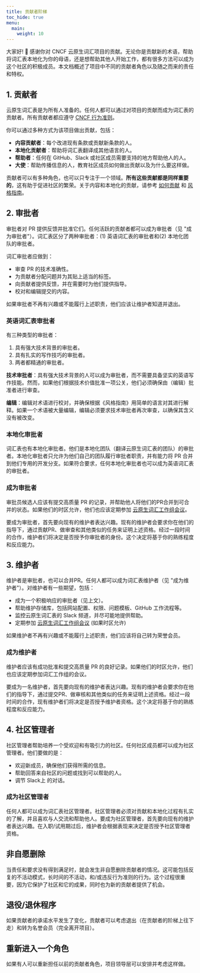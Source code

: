 ```yaml
---
title: 贡献者阶梯
toc_hide: true
menu:
  main:
    weight: 10
---
```


大家好! 👋 感谢你对 CNCF 云原生词汇项目的贡献。无论你是贡献新的术语，帮助将词汇表本地化为你的母语，还是想帮助其他人开始工作，都有很多方法可以成为这个社区的积极成员。本文档概述了项目中不同的贡献者角色以及随之而来的责任和特权。

## 1. 贡献者

云原生词汇表是为所有人准备的。任何人都可以通过对项目的贡献而成为词汇表的贡献者。所有贡献者都应遵守 [CNCF 行为准则](https://github.com/cncf/foundation/blob/main/code-of-conduct.md)。

你可以通过多种方式为该项目做出贡献，包括：

- **内容贡献者**：每个改进现有条款或贡献新条款的人。
- **本地化贡献者**：帮助将词汇表翻译成其他语言的人。
- **帮助者**：任何在 GitHub、Slack 或社区成员需要支持的地方帮助他人的人。
- **大使**：帮助传播信息的人，教育社区成员如何做出贡献以及为什么要这样做。

贡献者可以有多种角色，也可以只专注于一个领域。**所有这些贡献都是同样重要的**，这有助于促进社区的繁荣。关于内容和本地化的贡献，请参考 [如何贡献](/zh-cn/contribute/) 和 [风格指南](/zh-cn/style-guide/)。

## 2. 审批者

审批者对 PR 提供反馈并批准它们。任何活跃的贡献者都可以成为审批者（见 "成为审批者"）。词汇表区分了两种审批者：(1) 英语词汇表的审批者和(2) 本地化团队的审批者。

词汇审批者应做到：

- 审查 PR 的技术准确性。
- 为贡献者分配问题并为其贴上适当的标签。
- 向贡献者提供反馈，并在需要时为他们提供指导。
- 校对和编辑提交的内容。 

如果审批者不再有兴趣或不能履行上述职责，他们应该让维护者知道并退出。

### 英语词汇表审批者

有三种类型的审批者：

1) 具有强大技术背景的审批者。
2) 具有扎实的写作技巧的审批者。
3) 两者都精通的审批者。

**技术审批者**：具有强大技术背景的人可以成为审批者，而不需要具备坚实的英语写作技能。然而，如果他们根据技术价值批准一项公关，他们必须确保由（编辑）批准者进行审查。

**编辑**：编辑对术语进行校对，并确保根据《风格指南》用简单的语言对其进行解释。如果一个术语被大量编辑，编辑必须要求技术审批者再次审查，以确保其含义没有被改变。

### 本地化审批者

词汇表也有本地化审批者。他们是本地化团队（翻译云原生词汇表的团队）的审批者。本地化审批者只允许为他们自己的团队履行审批者职责，并有能力将 PR 合并到他们专用的开发分支。如果符合要求，任何本地化审批者也可以成为英语词汇表的审批者。

### 成为审批者

审批员候选人应该有提交高质量 PR 的记录，并帮助他人将他们的PR合并到可合并的状态。如果他们的时区允许，他们也应该定期参加 [云原生词汇工作组会议](https://www.cncf.io/calendar/)。

要成为审批者，首先要向现有的维护者表达兴趣。现有的维护者会要求你在他们的指导下，通过贡献PR、做审查和其他类似的任务来证明上述资格。经过一段时间的合作，维护者们将决定是否授予你审批者的身份。这个决定将基于你的熟练程度和反应能力。

## 3. 维护者

维护者是审批者，也可以合并PR。任何人都可以成为词汇表维护者（见 "成为维护者"）。对维护者有一些期望，包括：

- 成为一个积极响应的审批者（见上文）。
- 帮助维护存储库，包括网站配置、权限、问题模板、GitHub 工作流程等。
- 监控云原生词汇表的 Slack 频道，并尽可能地提供帮助。
- 定期参加 [云原生词汇工作组会议](https://www.cncf.io/calendar/) (如果时区允许)

如果维护者不再有兴趣或不能履行上述职责，他们应该将自己转为荣誉会员。 

### 成为维护者

维护者应该有成功批准和提交高质量 PR 的良好记录。如果他们的时区允许，他们也应该定期参加词汇工作组的会议。

要成为一名维护者，首先要向现有的维护者表达兴趣。现有的维护者会要求你在他们的指导下，通过提交PR、做审核和其他类似的任务来证明上述资格。经过一段时间的合作，现有维护者们将决定是否授予维护者资格。这个决定将基于你的熟练程度和反应能力。 

## 4. 社区管理者

社区管理者帮助培养一个受欢迎和有吸引力的社区。任何社区成员都可以成为社区管理者。他们要做的是：

- 欢迎新成员，确保他们获得所需的信息。
- 帮助回答来自社区的问题或找到可以帮助的人。
- 调节 Slack上 的对话。

### 成为社区管理者

任何人都可以成为词汇表社区管理者。社区管理者必须对贡献和本地化过程有扎实的了解，并且喜欢与人交流和帮助他人。要成为社区管理者，首先要向现有的维护者表达兴趣。在入职/试用期过后，维护者会根据表现来决定是否授予社区管理者资格。

## 非自愿删除

当责任和要求没有得到满足时，就会发生非自愿删除贡献者的情况。这可能包括反复的不活动模式，长时间的不活动，和/或违反行为准则的行为。这个过程很重要，因为它保护了社区和它的成果，同时也为新的贡献者提供了机会。

## 退役/退休程序

如果贡献者的承诺水平发生了变化，贡献者可以考虑退出（在贡献者的阶梯上往下走）和转为名誉会员（完全离开项目）。

## 重新进入一个角色

如果有人可以重新担任以前的贡献者角色，项目领导层可以安排并考虑这样做。
